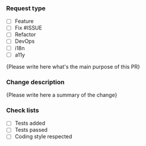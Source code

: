 <!-- Thank you for your contribution ! -->

### Request type

<!-- (add an `x` to `[ ]` if applicable and the issue number if available) -->

- [ ] Feature
- [ ] Fix #ISSUE
- [ ] Refactor
- [ ] DevOps
- [ ] i18n
- [ ] a11y

<!-- Please replace {Please write here ...} with something useful -->

{Please write here what's the main purpose of this PR}

### Change description

<!-- Please replace {Please write here ...} with something useful -->

{Please write here a summary of the change}

### Check lists

<!-- (add an `x` to `[ ]` if applicable) -->

- [ ] Tests added
- [ ] Tests passed
- [ ] Coding style respected
